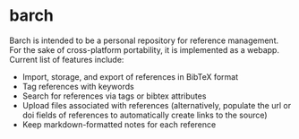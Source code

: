 barch
=====

Barch is intended to be a personal repository for reference management. For the sake of cross-platform portability, it is implemented as a webapp. Current list of features include:

- Import, storage, and export of references in BibTeX format
- Tag references with keywords
- Search for references via tags or bibtex attributes
- Upload files associated with references (alternatively, populate the url or doi fields of references to automatically create links to the source)
- Keep markdown-formatted notes for each reference
